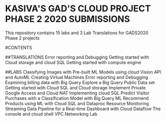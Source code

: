 # KASIVA'S GAD'S CLOUD PROJECT PHASE 2 2020 SUBMISSIONS

This repository contains 15 labs and 3 Lab Translations for GADS2020 Phase 2 projects

 #CONTENTS

##TRANSLATIONS
Error reporting and Debugging
Getting started with Cloud storage and cloud SQL
Getting started with compute engine

##LABS
Classifying Images with Pre-built  ML Models using cloud Vision API and AutoML
Creating Virtual Machines
Error reporting and Debugging 
Examining billing data with Big Query
Explore a Big Query Public Data set
Getting started with Cloud SQL and Cloud storage
Implement Private Google Access and Cloud NAT
Implementing cloud SQL
Predict Visitor Purchases with a Classification Model with Big Query ML
Recommend Products using ML with Cloud SQL and Dataproc
Resource Monitoring
Streaming Data Pipeline for a Real-time Dashboard with Cloud Dataflow
The console and cloud shell
VPC Networking Lab

